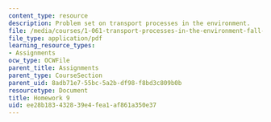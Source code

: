 ```yaml
---
content_type: resource
description: Problem set on transport processes in the environment.
file: /media/courses/1-061-transport-processes-in-the-environment-fall-2008/ee28b183432839e4fea1af861a350e37_homework_9.pdf
file_type: application/pdf
learning_resource_types:
- Assignments
ocw_type: OCWFile
parent_title: Assignments
parent_type: CourseSection
parent_uid: 8adb71e7-55bc-5a2b-df98-f8bd3c809b0b
resourcetype: Document
title: Homework 9
uid: ee28b183-4328-39e4-fea1-af861a350e37
---
```

